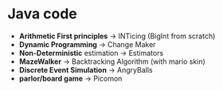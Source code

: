# Java code

* **Arithmetic First principles** -> INTicing (BigInt from scratch)
* **Dynamic Programming** -> Change Maker
* **Non-Deterministic** estimation -> Estimators
* **MazeWalker** -> Backtracking Algorithm (with mario skin)
* **Discrete Event Simulation** -> AngryBalls
* **parlor/board game** -> Picomon
